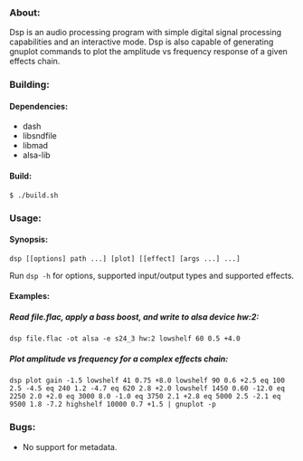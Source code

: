 ### About:

Dsp is an audio processing program with simple digital signal processing capabilities and an interactive mode. Dsp is also capable of generating gnuplot commands to plot the amplitude vs frequency response of a given effects chain.

### Building:

#### Dependencies:

* dash
* libsndfile
* libmad
* alsa-lib

#### Build:

	$ ./build.sh

### Usage:

#### Synopsis:

	dsp [[options] path ...] [plot] [[effect] [args ...] ...]

Run `dsp -h` for options, supported input/output types and supported effects.

#### Examples:

##### Read file.flac, apply a bass boost, and write to alsa device hw:2:

	dsp file.flac -ot alsa -e s24_3 hw:2 lowshelf 60 0.5 +4.0

##### Plot amplitude vs frequency for a complex effects chain:

	dsp plot gain -1.5 lowshelf 41 0.75 +8.0 lowshelf 90 0.6 +2.5 eq 100 2.5 -4.5 eq 240 1.2 -4.7 eq 620 2.8 +2.0 lowshelf 1450 0.60 -12.0 eq 2250 2.0 +2.0 eq 3000 8.0 -1.0 eq 3750 2.1 +2.8 eq 5000 2.5 -2.1 eq 9500 1.8 -7.2 highshelf 10000 0.7 +1.5 | gnuplot -p

### Bugs:

* No support for metadata.
